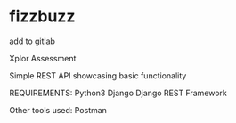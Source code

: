 # fizzbuzz

add to gitlab

Xplor Assessment

Simple REST API showcasing basic functionality

REQUIREMENTS:
Python3
Django
Django REST Framework

Other tools used:
Postman
